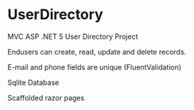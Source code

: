 # UserDirectory

MVC ASP .NET 5 User Directory Project

Endusers can create, read, update and delete records.

E-mail and phone fields are unique (FluentValidation)

Sqlite Database

Scaffolded razor pages
